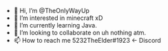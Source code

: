 - 👋 Hi, I’m @TheOnlyWayUp
- 👀 I’m interested in minecraft xD
- 🌱 I’m currently learning Java.
- 💞️ I’m looking to collaborate on uh nothing atm.
- 📫 How to reach me 5232TheElder#1923 <- Discord

<!---
TheOnlyWayUp/TheOnlyWayUp is a ✨ special ✨ repository because its `README.md` (this file) appears on your GitHub profile.
You can click the Preview link to take a look at your changes.
--->
